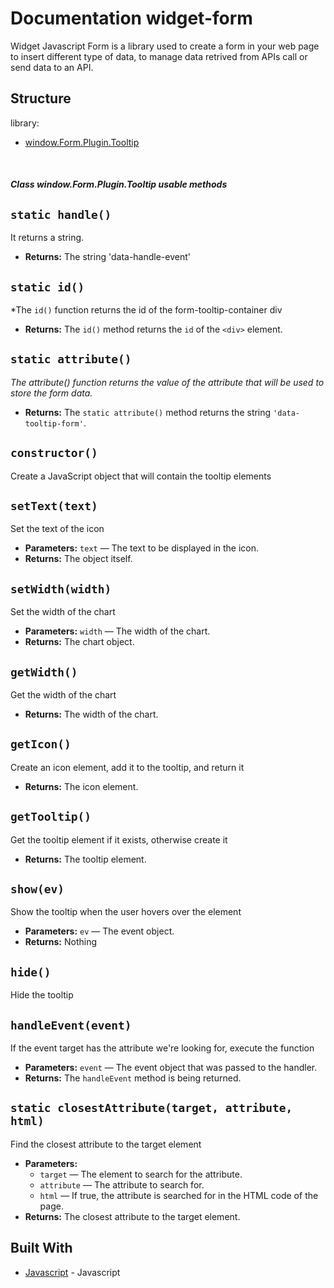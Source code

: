 # Documentation widget-form

Widget Javascript Form is a library used to create a form in your web page to insert different type of data, to manage data retrived from APIs call or send data to an API.

## Structure

library:
- [window.Form.Plugin.Tooltip](https://github.com/energia-source/widget-form/tree/main/lib/plugins/tooltip#class-windowformplugintooltip-usable-methods)

<br>

#### ***Class window.Form.Plugin.Tooltip usable methods***

## `static handle()`

It returns a string.

 * **Returns:** The string 'data-handle-event'

## `static id()`

*The `id()` function returns the id of the form-tooltip-container div

 * **Returns:** The `id()` method returns the `id` of the `<div>` element.

## `static attribute()`

*The attribute() function returns the value of the attribute that will be used to store the form data.*

 * **Returns:** The `static attribute()` method returns the string `'data-tooltip-form'`.

## `constructor()`

Create a JavaScript object that will contain the tooltip elements

## `setText(text)`

Set the text of the icon

 * **Parameters:** `text` — The text to be displayed in the icon.
 * **Returns:** The object itself.

## `setWidth(width)`

Set the width of the chart

 * **Parameters:** `width` — The width of the chart.
 * **Returns:** The chart object.

## `getWidth()`

Get the width of the chart

 * **Returns:** The width of the chart.

## `getIcon()`

Create an icon element, add it to the tooltip, and return it

 * **Returns:** The icon element.

## `getTooltip()`

Get the tooltip element if it exists, otherwise create it

 * **Returns:** The tooltip element.

## `show(ev)`

Show the tooltip when the user hovers over the element

 * **Parameters:** `ev` — The event object.
 * **Returns:** Nothing

## `hide()`

Hide the tooltip

## `handleEvent(event)`

If the event target has the attribute we're looking for, execute the function

 * **Parameters:** `event` — The event object that was passed to the handler.
 * **Returns:** The `handleEvent` method is being returned.

## `static closestAttribute(target, attribute, html)`

Find the closest attribute to the target element

 * **Parameters:**
   * `target` — The element to search for the attribute.
   * `attribute` — The attribute to search for.
   * `html` — If true, the attribute is searched for in the HTML code of the page.
 * **Returns:** The closest attribute to the target element.

## Built With

* [Javascript](https://www.javascript.com/) - Javascript